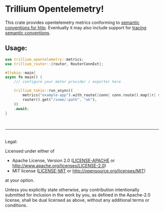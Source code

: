 # Trillium Opentelemetry!

This crate provides opentelemetry metrics conforming to [semantic conventions for http][http-metrics]. Eventually it may also include support for [tracing semantic conventions][http-spans].

## Usage:

```rust
use trillium_opentelemetry::metrics;
use trillium_router::{router, RouterConnExt};

#[tokio::main]
async fn main() {
    /// configure your meter provider / exporter here

    trillium_tokio::run_async((
        metrics("example-app").with_route(|conn| conn.route().map(|r| r.to_string().into())),
        router().get("/some/:path", "ok"),
    ))
    .await;
}
```


[http-metrics]: https://opentelemetry.io/docs/specs/semconv/http/http-metrics/
[http-spans]: https://opentelemetry.io/docs/specs/semconv/http/http-spans/

<br/><hr/><br/>
Legal:

Licensed under either of
 * Apache License, Version 2.0
   ([LICENSE-APACHE](LICENSE-APACHE) or http://www.apache.org/licenses/LICENSE-2.0)
 * MIT license
   ([LICENSE-MIT](LICENSE-MIT) or http://opensource.org/licenses/MIT)</sup>
   
at your option.

Unless you explicitly state otherwise, any contribution intentionally submitted
for inclusion in the work by you, as defined in the Apache-2.0 license, shall be
dual licensed as above, without any additional terms or conditions.
